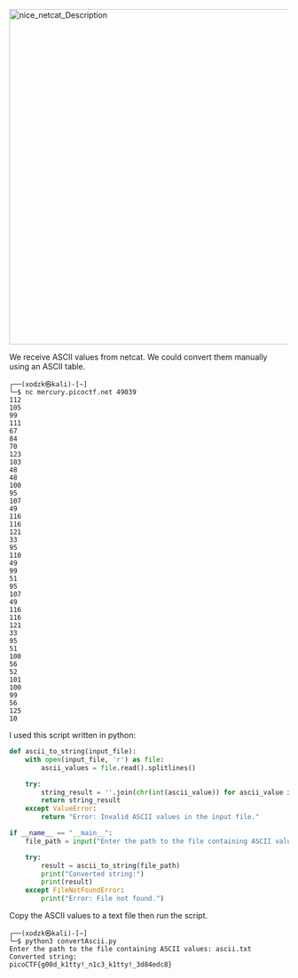 
<img width="604" alt="nice_netcat_Description" src="https://github.com/sahinyurek/picoCTF-writeups/assets/62119201/fb9ca1b1-0de4-4f7a-b408-33d6164f450a">

We receive ASCII values from netcat. We could convert them manually using an ASCII table. 

```shell
┌──(xodzk㉿kali)-[~]
└─$ nc mercury.picoctf.net 49039
112 
105 
99 
111 
67 
84 
70 
123 
103 
48 
48 
100 
95 
107 
49 
116 
116 
121 
33 
95 
110 
49 
99 
51 
95 
107 
49 
116 
116 
121 
33 
95 
51 
100 
56 
52 
101 
100 
99 
56 
125 
10 
```

I used this script written in python:

```python
def ascii_to_string(input_file):
    with open(input_file, 'r') as file:
        ascii_values = file.read().splitlines()

    try:
        string_result = ''.join(chr(int(ascii_value)) for ascii_value in ascii_values)
        return string_result
    except ValueError:
        return "Error: Invalid ASCII values in the input file."

if __name__ == "__main__":
    file_path = input("Enter the path to the file containing ASCII values: ")

    try:
        result = ascii_to_string(file_path)
        print("Converted string:")
        print(result)
    except FileNotFoundError:
        print("Error: File not found.")
```

Copy the ASCII values to a text file then run the script.

```shell
┌──(xodzk㉿kali)-[~]
└─$ python3 convertAscii.py 
Enter the path to the file containing ASCII values: ascii.txt
Converted string:
picoCTF{g00d_k1tty!_n1c3_k1tty!_3d84edc8}
```

